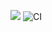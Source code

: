 <a href="https://codeclimate.com/github/voodoo133/php-project-lvl1/maintainability"><img src="https://api.codeclimate.com/v1/badges/eab4ec7228c42d00374f/maintainability" /></a>
![CI](https://github.com/voodoo133/php-project-lvl1/workflows/CI/badge.svg?event=push)
